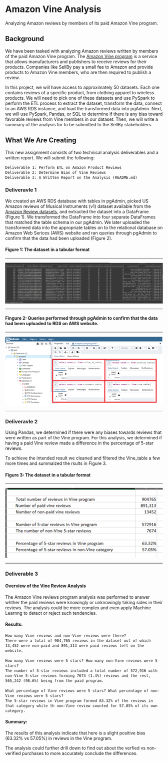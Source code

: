 # Amazon Vine Analysis
Analyzing Amazon reviews by members of its paid Amazon Vine program.

## Background
We have been tasked with analyzing Amazon reviews written by members of the paid Amazon Vine program. The [Amazon Vine program](https://www.amazon.ca/gp/help/customer/display.html/?nodeId=GPEWN3RSQPEU2HST&pop-up=1) is a service that allows manufacturers and publishers to receive reviews for their products. Companies like SellBy pay a small fee to Amazon and provide products to Amazon Vine members, who are then required to publish a review.

In this project, we will have access to approximately 50 datasets. Each one contains reviews of a specific product, from clothing apparel to wireless products. We will need to pick one of these datasets and use PySpark to perform the ETL process to extract the dataset, transform the data, connect to an AWS RDS instance, and load the transformed data into pgAdmin. Next, we will use PySpark, Pandas, or SQL to determine if there is any bias toward favorable reviews from Vine members in our dataset. Then, we will write a summary of the analysis for to be submitted to the SellBy stakeholders.

## What We Are Creating
This new assignment consists of two technical analysis deliverables and a written report. We will submit the following:

    Deliverable 1: Perform ETL on Amazon Product Reviews
    Deliverable 2: Determine Bias of Vine Reviews
    Deliverable 3: A Written Report on the Analysis (README.md)
  
### Deliveravle 1
  We created an AWS RDS database with tables in pgAdmin, picked US Amazon reviews of Musical Instruments (v1) dataset available from the [Amazon Review datasets](https://s3.amazonaws.com/amazon-reviews-pds/tsv/index.txt), and extracted the dataset into a DataFrame (Figure 1). We transformed the DataFrame into four separate DataFrames that matched the table schema in our pgAdmin. We later uploaded the transformed data into the appropriate tables on to the relational database on Amazon Web Serices (AWS) website and ran queries through pgAdmin to confirm that the data had been uploaded (Figure 2).
  
  
  #### Figure 1: The dataset in a tabular format
  
  ----------------------------------
  
  ![1.png](https://github.com/BHashemi2021/Amazon_Vine_Analysis/blob/main/Resources/images/1.png)
  
  
  ----------------------------------
  
  
 #### Fingure 2: Queries performed through pgAdmin to confirm that the data had been uploaded to RDS on AWS website.
 
  
  ----------------------------------
  
  ![pgAdmin.png](https://github.com/BHashemi2021/Amazon_Vine_Analysis/blob/main/Resources/images/pgAdmin.png)
  
  ----------------------------------
 
 
  
### Deliveravle 2
Using Pandas, we determined if there were any biases towards reviews that were written as part of the Vine program. For this analysis, we determined if having a paid Vine review made a difference in the percentage of 5-star reviews. 

To achieve the intended result we cleaned and filtered the Vine_table a few more times and summaized the rsults in Figure 3.


  #### Figure 3: The dataset in a tabular format
  
  ----------------------------------
  
  ![Vinestats.png](https://github.com/BHashemi2021/Amazon_Vine_Analysis/blob/main/Resources/images/Vinestats.png)
  
  ----------------------------------


### Deliverable 3

#### Overview of the Vine Review Analysis
The Amazon Vine reviews program analysis was performed to answer whther the paid reviews were knowingly or unknowingly taking sides in their reviews. The analysis could be more complex and even apply Machine Learnng to  detect or reject such tendencies. 

#### Results: 
    How many Vine reviews and non-Vine reviews were there?
    There were a total of 904,765 reviews in the dataset out of which 13,452 were non-paid and 891,313 were paid reviews left on the website. 
    
    How many Vine reviews were 5 stars? How many non-Vine reviews were 5 stars?
    The number of 5-star reviews included a total number of 572,916 with non-Vine 5-star reviews forming 7674 (1.4%) reviews and the rest, 565,242 (98.6%) being from the paid program. 
    
    What percentage of Vine reviews were 5 stars? What percentage of non-Vine reviews were 5 stars?
    The 5-star reviews in Vine program formed 63.32% of the reviews in that category while th non-Vine review counted for 57.05% of its own category.
    
#### Summary: 

The results of this analysis indicate that here is a slight positive bias (63.32% vs 57.05%) in reviews in the Vine program. 

The analysis could further drill down to find out about the verfied vs non-verified purchases to more accurately conclude the differences.

